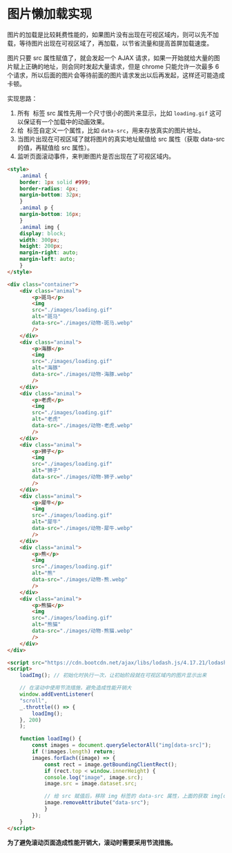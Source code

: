 # 图片懒加载实现

图片的加载是比较耗费性能的，如果图片没有出现在可视区域内，则可以先不加载，等待图片出现在可视区域了，再加载，以节省流量和提高首屏加载速度。

图片只要 src 属性赋值了，就会发起一个 AJAX 请求，如果一开始就给大量的图片赋上正确的地址，则会同时发起大量请求，但是 chrome 只能允许一次最多 6 个请求，所以后面的图片会等待前面的图片请求发出以后再发起，这样还可能造成卡顿。

实现思路：

1. 所有 <img> 标签 src 属性先用一个尺寸很小的图片来显示，比如 `loading.gif` 这可以保证有一个加载中的动画效果。
2. 给 <img> 标签自定义一个属性，比如 `data-src`，用来存放真实的图片地址。
3. 当图片出现在可视区域了就将图片的真实地址赋值给 src 属性（获取 data-src 的值，再赋值给 src 属性）。
4. 监听页面滚动事件，来判断图片是否出现在了可视区域内。

```html
<style>
    .animal {
    border: 1px solid #999;
    border-radius: 4px;
    margin-bottom: 32px;
    }
    .animal p {
    margin-bottom: 16px;
    }
    .animal img {
    display: block;
    width: 300px;
    height: 200px;
    margin-right: auto;
    margin-left: auto;
    }
</style>

<div class="container">
    <div class="animal">
        <p>斑马</p>
        <img
        src="./images/loading.gif"
        alt="斑马"
        data-src="./images/动物-斑马.webp"
        />
    </div>
    <div class="animal">
        <p>海豚</p>
        <img
        src="./images/loading.gif"
        alt="海豚"
        data-src="./images/动物-海豚.webp"
        />
    </div>
    <div class="animal">
        <p>老虎</p>
        <img
        src="./images/loading.gif"
        alt="老虎"
        data-src="./images/动物-老虎.webp"
        />
    </div>
    <div class="animal">
        <p>狮子</p>
        <img
        src="./images/loading.gif"
        alt="狮子"
        data-src="./images/动物-狮子.webp"
        />
    </div>
    <div class="animal">
        <p>犀牛</p>
        <img
        src="./images/loading.gif"
        alt="犀牛"
        data-src="./images/动物-犀牛.webp"
        />
    </div>
    <div class="animal">
        <p>熊</p>
        <img
        src="./images/loading.gif"
        alt="熊"
        data-src="./images/动物-熊.webp"
        />
    </div>
    <div class="animal">
        <p>熊猫</p>
        <img
        src="./images/loading.gif"
        alt="熊猫"
        data-src="./images/动物-熊猫.webp"
        />
    </div>
</div>

<script src="https://cdn.bootcdn.net/ajax/libs/lodash.js/4.17.21/lodash.min.js"></script>
<script>
    loadImg(); // 初始化时执行一次，让初始阶段就在可视区域内的图片显示出来

    // 在滚动中使用节流措施，避免造成性能开销大
    window.addEventListener(
    "scroll",
    _.throttle(() => {
        loadImg();
    }, 200)
    );

    function loadImg() {
        const images = document.querySelectorAll("img[data-src]");
        if (!images.length) return;
        images.forEach((image) => {
            const rect = image.getBoundingClientRect();
            if (rect.top < window.innerHeight) {
            console.log("image", image.src);
            image.src = image.dataset.src;

            // 给 src 赋值后，移除 img 标签的 data-src 属性，上面的获取 img[data-src] 集合时就获取不到已经被赋值过个图片了，避免多余重复获取
            image.removeAttribute("data-src");
            }
        });
    }
</script>
```

**为了避免滚动页面造成性能开销大，滚动时需要采用节流措施。**